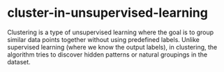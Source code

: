 # cluster-in-unsupervised-learning
Clustering is a type of unsupervised learning where the goal is to group similar data points together without using predefined labels. Unlike supervised learning (where we know the output labels), in clustering, the algorithm tries to discover hidden patterns or natural groupings in the dataset.
